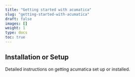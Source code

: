 ```yaml
---
title: "Getting started with acumatica"
slug: "getting-started-with-acumatica"
draft: false
images: []
weight: 1
type: docs
toc: true
---
```


## Installation or Setup
Detailed instructions on getting acumatica set up or installed.

